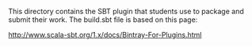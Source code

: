 This directory contains the SBT plugin that students use to package
and submit their work. The build.sbt file is based on this page:

http://www.scala-sbt.org/1.x/docs/Bintray-For-Plugins.html
